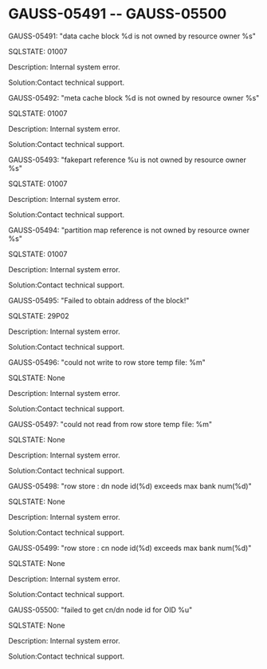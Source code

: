 # GAUSS-05491 -- GAUSS-05500<a name="EN-US_TOPIC_0302073042"></a>

GAUSS-05491: "data cache block %d is not owned by resource owner %s"

SQLSTATE: 01007

Description: Internal system error.

Solution:Contact technical support.

GAUSS-05492: "meta cache block %d is not owned by resource owner %s"

SQLSTATE: 01007

Description: Internal system error.

Solution:Contact technical support.

GAUSS-05493: "fakepart reference %u is not owned by resource owner %s"

SQLSTATE: 01007

Description: Internal system error.

Solution:Contact technical support.

GAUSS-05494: "partition map reference is not owned by resource owner %s"

SQLSTATE: 01007

Description: Internal system error.

Solution:Contact technical support.

GAUSS-05495: "Failed to obtain address of the block!"

SQLSTATE: 29P02

Description: Internal system error.

Solution:Contact technical support.

GAUSS-05496: "could not write to row store temp file: %m"

SQLSTATE: None

Description: Internal system error.

Solution:Contact technical support.

GAUSS-05497: "could not read from row store temp file: %m"

SQLSTATE: None

Description: Internal system error.

Solution:Contact technical support.

GAUSS-05498: "row store : dn node id\(%d\) exceeds max bank num\(%d\)"

SQLSTATE: None

Description: Internal system error.

Solution:Contact technical support.

GAUSS-05499: "row store : cn node id\(%d\) exceeds max bank num\(%d\)"

SQLSTATE: None

Description: Internal system error.

Solution:Contact technical support.

GAUSS-05500: "failed to get cn/dn node id for OID %u"

SQLSTATE: None

Description: Internal system error.

Solution:Contact technical support.

